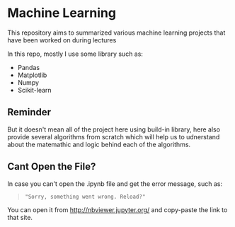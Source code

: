 # Machine Learning

This repository aims to summarized various machine learning projects that have been worked on during lectures

In this repo, mostly I use some library such as:
* Pandas
* Matplotlib
* Numpy
* Scikit-learn

## Reminder

But it doesn't mean all of the project here using build-in library, here also provide several algorithms from scratch which will help us to udnerstand about the matemathic and logic behind each of the algorithms.  

## Cant Open the File?

In case you can't open the .ipynb file and get the error message, such as:

> `"Sorry, something went wrong. Reload?"`

You can open it from http://nbviewer.jupyter.org/ and copy-paste the link to that site.
